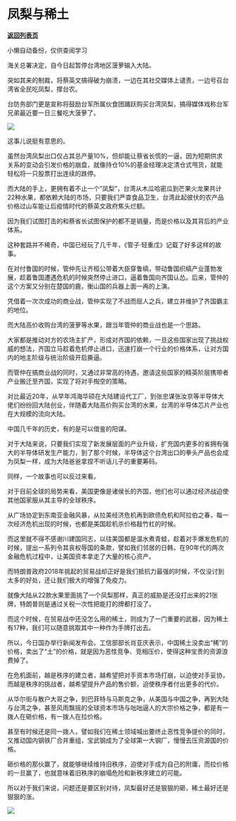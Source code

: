 # 凤梨与稀土

[**返回列表页**](/gzh/政事堂2019)

小懒自动备份，仅供查阅学习

海关总署决定，自今日起暂停台湾地区菠萝输入大陆。

突如其来的制裁，将蔡英文搞得破为崩溃，一边在其社交媒体上谴责，一边号召台湾省全民吃凤梨，撑台农。

  

台防务部门更是宣称将鼓励台军所属伙食团踊跃购买台湾凤梨，搞得媒体戏称台军兄弟最近要一日三餐吃大菠萝了。

  

![](https://mmbiz.qpic.cn/mmbiz_jpg/rxhS23yu8cOlaRhFW2tq823eOsDX6mzAqMicEibj6GGBznGqkoTWic2ollepicZd21d13UEkEKCfnKGFC4bTsSp9tw/640?wx_fmt=jpeg)

  

这事儿说挺有意思的。  

  

虽然台湾凤梨出口仅占其总产量10%，但却能让蔡省长慌的一逼，因为短期供求关系的变动会引发价格的崩盘，就像持仓10%的基金经理决定清仓式甩货，就能轻松将一只股票打出连续的跌停。

  

而大陆的手上，更拥有着不止一个“凤梨”，台湾从木瓜哈密瓜到芒果火龙果共计22种水果，都依赖大陆的市场，只要我们严查食品卫生，台湾此起彼伏的农产品价格过山车能让后疫情时代的蔡英文政府焦头烂额。

  

因为我们试图打击的和蔡省长试图保护的都不是销量，而是价格以及其背后的产业体系。  

  

这种套路并不稀奇，中国已经玩了几千年，《管子·轻重戊》记载了好多这样的故事。

  

在对付鲁国的时候，管仲先让齐桓公带着大臣穿鲁缟，带动鲁国织缟产业蓬勃发展，趁着鲁国遭遇危机的时候突然停止进口，逼着鲁国向齐国认怂。后来，管仲的这个方案又分别在楚国的鹿，衡山国的兵器上面一再的上演。

  

凭借着一次次成功的商业战，管仲实现了不战而屈人之兵，建立并维护了齐国霸主的地位。  

  

而大陆高价收购台湾的菠萝等水果，跟当年管仲的商业战也是一个思路。

  

大家都是推动对方的农场主扩产，形成对齐国的依赖，一旦这些国家出现了挑战权威的想法，齐国立马趁着危机停止进口，迅速打崩一个行业的价格体系，让对方国内的地主阶级与统治阶级开启撕逼。

  

而管仲在搞商业战的同时，又通过非常高的待遇，邀请这些国家的精英阶层携带者产业搬迁至齐国，实现了将对手掏空的策略。  

  

对比最近20年，从早年鸿海华硕在大陆建设代工厂，到张忠谋张汝京等半导体大佬们纷纷回大陆创业，伴随着大陆高价购买台湾的水果，台湾的半导体芯片产业也在大规模的流向大陆。

  

中国几千年的历史，有的是可以借鉴的阳谋。  

  

对于大陆来说，只要我们实现了新发展层面的产业升级，扩充国内更多的省拥有强大的半导体研发生产能力，到了那个时候，半导体这个台湾出口的拳头产品也会成为凤梨一样，成为大陆爸爸拿捏不听话儿子的重要筹码。

  

同样，一个故事也可以反过来看。  

  

对于目前全球的局势来看，美国更像是诸侯长的齐国，他们也可以通过经济战迫使其他国家服从其主导的全球秩序。

  

从广场协定到东南亚金融风暴，从拉美经济危机再到欧债危机和阿拉伯之春，每一次经济危机出现的时候，也都是美国趁机杀价格敲竹杠的时候。  

  

而这里就不得不感谢川建国同志，以往美国都是温水煮青蛙，趁着对手爆发危机的时候，提出一系列令其丧权辱国的条款，譬如我们邻居的日韩，在90年代的两次金融危机过程中，让美国资本拿走了大量的核心资产。

  

而特朗普政府2018年挑起的贸易战却正好是我们抵抗力最强的时候，不仅没讨到太多的好处，还让我们极大的增强了免疫力。

  

就像大陆从22款水果里面挑了一个凤梨那样，真正的威胁是还没打出来的21张牌，特朗普则是通过关税一次性把能打的牌都打没了。

  

而这个时候，在贸易战中还没怎么用的稀土，则成为了一门重要的武器，因为稀土有17种，我们可以随意挑取其中一种作为手牌打出去。  

  

所以，今日国办举行新闻发布会。工信部部长肖亚庆表示，中国稀土没卖出“稀”的价格，卖出了“土”的价格，就是因为恶性竞争、竞相压价，使得这种宝贵的资源浪费掉了。

  

在危机面前，越是秩序的建立者，越希望把对手资本市场打崩，以迫使对手妥协，而越是秩序的挑战者，越希望提升产品的售价额，迫使秩序者付出更多的代价。

  

从华尔街与散户大哥之争，到巴菲特与马斯克之争，从美国与中国之争，再到大陆与台湾之争，甚至风雨飘摇的全球资本市场与咄咄逼人的大宗价格之争，都是有一拨人在砸价格，有一拨人在拉价格。

  

甚至有时候还是同一拨人，譬如我们在稀土领域喊出要终止恶性竞争提价的同时，又推动国内钢铁厂合并重组，宝武钢成为了全球第一大钢厂，慢慢去压资源国的价格。

  

砸价格的那伙赢了，就能够继续维持旧秩序，迫使对手成为自己的附庸，而拉价格的一旦赢了，也就意味着旧秩序的崩塌危险和新秩序建立的可能。

  

所以对于我们来说，问题还是要区别对待，凤梨最好还是狠狠的砸，稀土最好还是狠狠的涨。  

  

![](https://mmbiz.qpic.cn/mmbiz_jpg/rxhS23yu8cPp0iaKAfe0ZsWfgGcY72o9Nror8TicrtnlDsqzY7y4Kum4fM3X0FMEGlbvm9HvZUiaETSnLt4DHNLbQ/640?wx_fmt=jpeg)

